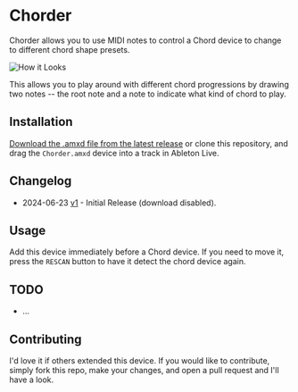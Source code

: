 # Chorder

Chorder allows you to use MIDI notes to control a Chord device to change to different chord shape presets.

![How it Looks](images/device.gif)

This allows you to play around with different chord progressions by drawing two notes -- the root note and a note to indicate what kind of chord to play.

## Installation

[Download the .amxd file from the latest release](https://github.com/zsteinkamp/m4l-Chorder/releases) or clone this repository, and drag the `Chorder.amxd` device into a track in Ableton Live.

## Changelog

- 2024-06-23 [v1](https://github.com/zsteinkamp/m4l-Chorder/releases/download/v1/Chorder.v1.amxd) - Initial Release (download disabled).

## Usage

Add this device immediately before a Chord device. If you need to move it, press the `RESCAN` button to have it detect the chord device again.

## TODO

- ...

## Contributing

I'd love it if others extended this device. If you would like to contribute, simply fork this repo, make your changes, and open a pull request and I'll have a look.
